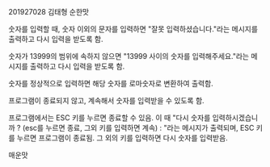 201927028 김태형
순한맛

숫자를 입력할 때, 숫자 이외의 문자를 입력하면 "잘못 입력하셨습니다."라는 메시지를 출력하고 다시 입력을 받도록 함.

숫자가 13999의 범위에 속하지 않으면 "13999 사이의 숫자를 입력해주세요."라는 메시지를 출력하고 다시 입력을 받도록 함.

숫자를 정상적으로 입력하면 해당 숫자를 로마숫자로 변환하여 출력함.

프로그램이 종료되지 않고, 계속해서 숫자를 입력받을 수 있도록 함.

프로그램에서는 ESC 키를 누르면 종료할 수 있음.
이 때 "다시 숫자를 입력하시겠습니까 ? (esc를 누르면 종료, 그외 키를 입력하면 계속) : "라는 메시지가 출력되며, 
ESC 키를 누르면 프로그램이 종료됨. 그 외의 키를 입력하면 다시 숫자를 입력받음.

매운맛

